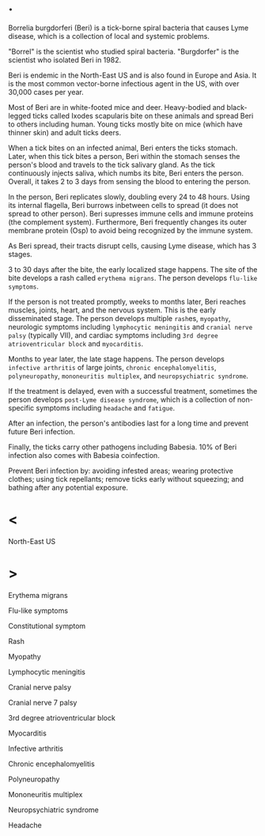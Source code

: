 # .

Borrelia burgdorferi (Beri) is a tick-borne spiral bacteria that causes Lyme disease, which is a collection of local and systemic problems.

"Borrel" is the scientist who studied spiral bacteria.
"Burgdorfer" is the scientist who isolated Beri in 1982.

Beri is endemic in the North-East US and is also found in Europe and Asia.
It is the most common vector-borne infectious agent in the US, with over 30,000 cases per year.

Most of Beri are in white-footed mice and deer.
Heavy-bodied and black-legged ticks called Ixodes scapularis bite on these animals and spread Beri to others including human.
Young ticks mostly bite on mice (which have thinner skin) and adult ticks deers.

When a tick bites on an infected animal, Beri enters the ticks stomach.
Later, when this tick bites a person, Beri within the stomach senses the person's blood and travels to the tick salivary gland.
As the tick continuously injects saliva, which numbs its bite, Beri enters the person.
Overall, it takes 2 to 3 days from sensing the blood to entering the person.

In the person, Beri replicates slowly, doubling every 24 to 48 hours.
Using its internal flagella, Beri burrows inbetween cells to spread (it does not spread to other person).
Beri supresses immune cells and immune proteins (the complement system).
Furthermore, Beri frequently changes its outer membrane protein (Osp) to avoid being recognized by the immune system.

As Beri spread, their tracts disrupt cells, causing Lyme disease, which has 3 stages.

3 to 30 days after the bite, the early localized stage happens.
The site of the bite develops a rash called `erythema migrans`.
The person develops `flu-like symptoms`.

If the person is not treated promptly, weeks to months later, Beri reaches muscles, joints, heart, and the nervous system.
This is the early disseminated stage.
The person develops multiple `rash`es, `myopathy`, neurologic symptoms including `lymphocytic meningitis` and `cranial nerve palsy` (typically VII), and cardiac symptoms including `3rd degree atrioventricular block` and `myocarditis`.

Months to year later, the late stage happens.
The person develops `infective arthritis` of large joints, `chronic encephalomyelitis`, `polyneuropathy`, `mononeuritis multiplex`, and `neuropsychiatric syndrome`.

If the treatment is delayed, even with a successful treatment, sometimes the person develops `post-Lyme disease syndrome`, which is a collection of non-specific symptoms including `headache` and `fatigue`.

After an infection, the person's antibodies last for a long time and prevent future Beri infection.

Finally, the ticks carry other pathogens including Babesia.
10% of Beri infection also comes with Babesia coinfection.

Prevent Beri infection by: avoiding infested areas; wearing protective clothes; using tick repellants; remove ticks early without squeezing; and bathing after any potential exposure.

# <

North-East US

# >

Erythema migrans

Flu-like symptoms

Constitutional symptom

Rash

Myopathy

Lymphocytic meningitis

Cranial nerve palsy

Cranial nerve 7 palsy

3rd degree atrioventricular block

Myocarditis

Infective arthritis

Chronic encephalomyelitis

Polyneuropathy

Mononeuritis multiplex

Neuropsychiatric syndrome

Headache
